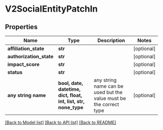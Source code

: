 # V2SocialEntityPatchIn


## Properties
Name | Type | Description | Notes
------------ | ------------- | ------------- | -------------
**affiliation_state** | **str** |  | [optional] 
**authorization_state** | **str** |  | [optional] 
**impact_score** | **str** |  | [optional] 
**status** | **str** |  | [optional] 
**any string name** | **bool, date, datetime, dict, float, int, list, str, none_type** | any string name can be used but the value must be the correct type | [optional]

[[Back to Model list]](../README.md#documentation-for-models) [[Back to API list]](../README.md#documentation-for-api-endpoints) [[Back to README]](../README.md)


